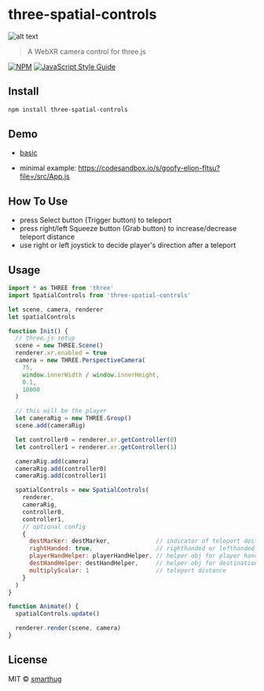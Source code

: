 # three-spatial-controls

![alt text](img/test.gif)

> A WebXR camera control for three.js

[![NPM](https://img.shields.io/npm/v/three-spatial-controls.svg)](https://www.npmjs.com/package/three-spatial-controls) [![JavaScript Style Guide](https://img.shields.io/badge/code_style-standard-brightgreen.svg)](https://standardjs.com)

## Install

```bash
npm install three-spatial-controls
```

## Demo

- [basic](https://smarthug.github.io/three-spatial-controls/)

- minimal example: https://codesandbox.io/s/goofy-elion-fltsu?file=/src/App.js

## How To Use

- press Select button (Trigger button) to teleport
- press right/left Squeeze button (Grab button) to increase/decrease teleport distance
- use right or left joystick to decide player's direction after a teleport

## Usage

```jsx
import * as THREE from 'three'
import SpatialControls from 'three-spatial-controls'

let scene, camera, renderer
let spatialControls

function Init() {
  // three.js setup
  scene = new THREE.Scene()
  renderer.xr.enabled = true
  camera = new THREE.PerspectiveCamera(
    75,
    window.innerWidth / window.innerHeight,
    0.1,
    10000
  )

  // this will be the player
  let cameraRig = new THREE.Group()
  scene.add(cameraRig)

  let controller0 = renderer.xr.getController(0)
  let controller1 = renderer.xr.getController(1)

  cameraRig.add(camera)
  cameraRig.add(controller0)
  cameraRig.add(controller1)

  spatialControls = new SpatialControls(
    renderer,
    cameraRig,
    controller0,
    controller1,
    // optional config 
    {
      destMarker: destMarker,             // indicator of teleport destination ,THREE.Object3D
      rightHanded: true,                  // righthanded or lefthanded
      playerHandHelper: playerHandHelper, // helper obj for player hand, THREE.Object3D
      destHandHelper: destHandHelper,     // helper obj for destination hand, THREE.Object3D
      multiplyScalar: 1                   // teleport distance
    }
  )
}

function Animate() {
  spatialControls.update()

  renderer.render(scene, camera)
}
```

## License

MIT © [smarthug](https://github.com/smarthug)
